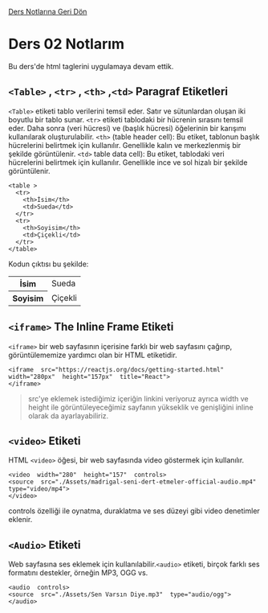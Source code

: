 [Ders Notlarına Geri Dön](../../README.md)

# Ders 02 Notlarım

Bu ders'de html taglerini uygulamaya devam ettik.

## `<Table>` , `<tr>` , `<th>` ,`<td>` Paragraf Etiketleri

`<Table>` etiketi tablo verilerini temsil eder. Satır ve sütunlardan oluşan iki boyutlu bir tablo sunar.
`<tr>` etiketi tablodaki bir hücrenin sırasını temsil eder. Daha sonra (veri hücresi) ve (başlık hücresi) öğelerinin bir karışımı kullanılarak oluşturulabilir.
`<th>` (table header cell): Bu etiket, tablonun başlık hücrelerini belirtmek için kullanılır. Genellikle kalın ve merkezlenmiş bir şekilde görüntülenir.
`<td>` table data cell): Bu etiket, tablodaki veri hücrelerini belirtmek için kullanılır. Genellikle ince ve sol hizalı bir şekilde görüntülenir.

    <table >
      <tr>
        <th>İsim</th>
        <td>Sueda</td>
      </tr>
      <tr>
        <th>Soyisim</th>
        <td>Çiçekli</td>
      </tr>
    </table>

Kodun çıktısı bu şekilde:

<table >
  <tr>
    <th>İsim</th>
    <td>Sueda</td>
  </tr>
  <tr>
    <th>Soyisim</th>
    <td>Çiçekli</td>
  </tr>
</table>

## `<iframe>` The Inline Frame Etiketi

`<iframe>` bir web sayfasının içerisine farklı bir web sayfasını çağırıp, görüntülememize yardımcı olan bir HTML etiketidir.

    <iframe  src="https://reactjs.org/docs/getting-started.html"  width="280px"  height="157px"  title="React">
    </iframe>

> src'ye eklemek istediğimiz içeriğin linkini veriyoruz ayrıca width ve
> height ile görüntüleyeceğimiz sayfanın yükseklik ve genişliğini inline olarak da
> ayarlayabiliriz.

## `<video>` Etiketi

HTML `<video>` öğesi, bir web sayfasında video göstermek için kullanılır.

    <video  width="280"  height="157"  controls>
    <source  src="./Assets/madrigal-seni-dert-etmeler-official-audio.mp4"  type="video/mp4">
    </video>

controls özelliği ile oynatma, duraklatma ve ses düzeyi gibi video denetimler eklenir.

## `<Audio>` Etiketi

Web sayfasına ses eklemek için kullanılabilir.`<audio>` etiketi, birçok farklı ses formatını destekler, örneğin MP3, OGG vs.

    <audio  controls>
    <source  src="./Assets/Sen Varsın Diye.mp3"  type="audio/ogg">
    </audio>
